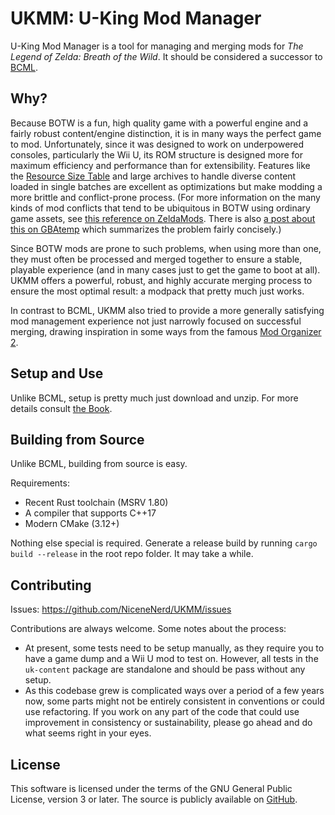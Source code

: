 # UKMM: U-King Mod Manager

U-King Mod Manager is a tool for managing and merging mods for *The Legend of
Zelda: Breath of the Wild*. It should be considered a successor to
[BCML](https://github.com/NiceneNerd/BCML). 

## Why?

Because BOTW is a fun, high quality game with a powerful engine and a fairly
robust content/engine distinction, it is in many ways the perfect game to mod.
Unfortunately, since it was designed to work on underpowered consoles,
particularly the Wii U, its ROM structure is designed more for maximum
efficiency and performance than for extensibility. Features like the [Resource
Size Table](https://zeldamods.org/wiki/Resource_system#Resource_size_table) and
large archives to handle diverse content loaded in single batches are excellent
as optimizations but make modding a more brittle and conflict-prone process.
(For more information on the many kinds of mod conflicts that tend to be
ubiquitous in BOTW using ordinary game assets, see [this reference on
ZeldaMods](https://zeldamods.org/wiki/Help:Resolving_mod_conflicts). There is
also [a post about this on
GBAtemp](https://gbatemp.net/threads/dont-use-bcml-for-switch.590409/post-10030639)
which summarizes the problem fairly concisely.)

Since BOTW mods are prone to such problems, when using more than one, they must
often be processed and merged together to ensure a stable, playable experience
(and in many cases just to get the game to boot at all). UKMM offers a powerful,
robust, and highly accurate merging process to ensure the most optimal result: a
modpack that pretty much just works.

In contrast to BCML, UKMM also tried to provide a more generally satisfying mod
management experience not just narrowly focused on successful merging, drawing
inspiration in some ways from the famous [Mod Organizer
2](https://github.com/ModOrganizer2/modorganizer).

## Setup and Use

Unlike BCML, setup is pretty much just download and unzip. For more details
consult [the Book](https://nicenenerd.github.io/UKMM/).

## Building from Source

Unlike BCML, building from source is easy.

Requirements:

- Recent Rust toolchain (MSRV 1.80)
- A compiler that supports C++17
- Modern CMake (3.12+)

Nothing else special is required. Generate a release build by running `cargo
build --release` in the root repo folder. It may take a while.

## Contributing 

Issues: <https://github.com/NiceneNerd/UKMM/issues>

Contributions are always welcome. Some notes about the process:

- At present, some tests need to be setup manually, as they require you to have
  a game dump and a Wii U mod to test on. However, all tests in the `uk-content`
  package are standalone and should be pass without any setup.
- As this codebase grew is complicated ways over a period of a few years now,
  some parts might not be entirely consistent in conventions or could use
  refactoring. If you work on any part of the code that could use improvement in
  consistency or sustainability, please go ahead and do what seems right in your
  eyes.

## License 

This software is licensed under the terms of the GNU General Public License,
version 3 or later. The source is publicly available on
[GitHub](https://github.com/NiceneNerd/UKMM).
